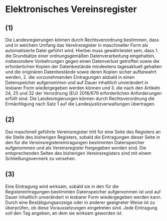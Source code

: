 # Elektronisches Vereinsregister



## (1)

 Die Landesregierungen können durch Rechtsverordnung bestimmen, dass und in welchem Umfang das Vereinsregister in maschineller Form als automatisierte Datei geführt wird. Hierbei muss gewährleistet sein, dass  1.
 die Grundsätze einer ordnungsgemäßen Datenverarbeitung eingehalten, insbesondere Vorkehrungen gegen einen Datenverlust getroffen sowie die erforderlichen Kopien der Datenbestände mindestens tagesaktuell gehalten und die originären Datenbestände sowie deren Kopien sicher aufbewahrt werden,
 2.
 die vorzunehmenden Eintragungen alsbald in einen Datenspeicher aufgenommen und auf Dauer inhaltlich unverändert in lesbarer Form wiedergegeben werden können und
 3.
 die nach den Artikeln 24, 25 und 32 der Verordnung (EU) 2016/679 erforderlichen Anforderungen erfüllt sind.
Die Landesregierungen können durch Rechtsverordnung die Ermächtigung nach Satz 1 auf die Landesjustizverwaltungen übertragen.

## (2)

 Das maschinell geführte Vereinsregister tritt für eine Seite des Registers an die Stelle des bisherigen Registers, sobald die Eintragungen dieser Seite in den für die Vereinsregistereintragungen bestimmten Datenspeicher aufgenommen und als Vereinsregister freigegeben worden sind. Die entsprechenden Seiten des bisherigen Vereinsregisters sind mit einem Schließungsvermerk zu versehen.

## (3)

 Eine Eintragung wird wirksam, sobald sie in den für die Registereintragungen bestimmten Datenspeicher aufgenommen ist und auf Dauer inhaltlich unverändert in lesbarer Form wiedergegeben werden kann. Durch eine Bestätigungsanzeige oder in anderer geeigneter Weise ist zu überprüfen, ob diese Voraussetzungen eingetreten sind. Jede Eintragung soll den Tag angeben, an dem sie wirksam geworden ist. 

